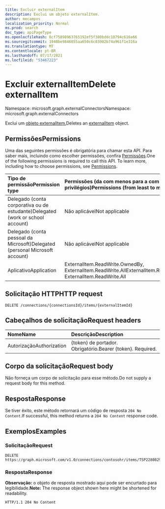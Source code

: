 ```yaml
---
title: Excluir externalItem
description: Exclui um objeto externalItem.
author: mecampos
localization_priority: Normal
ms.prod: search
doc_type: apiPageType
ms.openlocfilehash: 6cf75898963765192ef5f380bddc10794c616a66
ms.sourcegitcommit: 1940be9846055aa650c6c03982b74a961f1e316a
ms.translationtype: MT
ms.contentlocale: pt-BR
ms.lasthandoff: 07/17/2021
ms.locfileid: "53467223"
---
```

# <a name="delete-externalitem"></a><span data-ttu-id="c3333-103">Excluir externalItem</span><span class="sxs-lookup"><span data-stu-id="c3333-103">Delete externalItem</span></span>
<span data-ttu-id="c3333-104">Namespace: microsoft.graph.externalConnectors</span><span class="sxs-lookup"><span data-stu-id="c3333-104">Namespace: microsoft.graph.externalConnectors</span></span>



<span data-ttu-id="c3333-105">Exclui um [objeto externalItem.](../resources/externalconnectors-externalitem.md)</span><span class="sxs-lookup"><span data-stu-id="c3333-105">Deletes an [externalItem](../resources/externalconnectors-externalitem.md) object.</span></span>

## <a name="permissions"></a><span data-ttu-id="c3333-106">Permissões</span><span class="sxs-lookup"><span data-stu-id="c3333-106">Permissions</span></span>
<span data-ttu-id="c3333-p101">Uma das seguintes permissões é obrigatória para chamar esta API. Para saber mais, incluindo como escolher permissões, confira [Permissões](/graph/permissions-reference).</span><span class="sxs-lookup"><span data-stu-id="c3333-p101">One of the following permissions is required to call this API. To learn more, including how to choose permissions, see [Permissions](/graph/permissions-reference).</span></span>

|<span data-ttu-id="c3333-109">Tipo de permissão</span><span class="sxs-lookup"><span data-stu-id="c3333-109">Permission type</span></span>|<span data-ttu-id="c3333-110">Permissões (da com menos para a com mais privilégios)</span><span class="sxs-lookup"><span data-stu-id="c3333-110">Permissions (from least to most privileged)</span></span>|
|:---|:---|
|<span data-ttu-id="c3333-111">Delegado (conta corporativa ou de estudante)</span><span class="sxs-lookup"><span data-stu-id="c3333-111">Delegated (work or school account)</span></span>|<span data-ttu-id="c3333-112">Não aplicável</span><span class="sxs-lookup"><span data-stu-id="c3333-112">Not applicable</span></span>|
|<span data-ttu-id="c3333-113">Delegado (conta pessoal da Microsoft)</span><span class="sxs-lookup"><span data-stu-id="c3333-113">Delegated (personal Microsoft account)</span></span>|<span data-ttu-id="c3333-114">Não aplicável</span><span class="sxs-lookup"><span data-stu-id="c3333-114">Not applicable</span></span>|
|<span data-ttu-id="c3333-115">Aplicativo</span><span class="sxs-lookup"><span data-stu-id="c3333-115">Application</span></span>| <span data-ttu-id="c3333-116">ExternalItem.ReadWrite.OwnedBy, ExternalItem.ReadWrite.All</span><span class="sxs-lookup"><span data-stu-id="c3333-116">ExternalItem.ReadWrite.OwnedBy, ExternalItem.ReadWrite.All</span></span>|

## <a name="http-request"></a><span data-ttu-id="c3333-117">Solicitação HTTP</span><span class="sxs-lookup"><span data-stu-id="c3333-117">HTTP request</span></span>

<!-- {
  "blockType": "ignored"
}
-->
``` http
DELETE /connections/{connectionsId}/items/{externalItemId}
```

## <a name="request-headers"></a><span data-ttu-id="c3333-118">Cabeçalhos de solicitação</span><span class="sxs-lookup"><span data-stu-id="c3333-118">Request headers</span></span>
|<span data-ttu-id="c3333-119">Nome</span><span class="sxs-lookup"><span data-stu-id="c3333-119">Name</span></span>|<span data-ttu-id="c3333-120">Descrição</span><span class="sxs-lookup"><span data-stu-id="c3333-120">Description</span></span>|
|:---|:---|
|<span data-ttu-id="c3333-121">Autorização</span><span class="sxs-lookup"><span data-stu-id="c3333-121">Authorization</span></span>|<span data-ttu-id="c3333-p102">{token} de portador. Obrigatório.</span><span class="sxs-lookup"><span data-stu-id="c3333-p102">Bearer {token}. Required.</span></span>|

## <a name="request-body"></a><span data-ttu-id="c3333-124">Corpo da solicitação</span><span class="sxs-lookup"><span data-stu-id="c3333-124">Request body</span></span>
<span data-ttu-id="c3333-125">Não forneça um corpo de solicitação para esse método.</span><span class="sxs-lookup"><span data-stu-id="c3333-125">Do not supply a request body for this method.</span></span>

## <a name="response"></a><span data-ttu-id="c3333-126">Resposta</span><span class="sxs-lookup"><span data-stu-id="c3333-126">Response</span></span>

<span data-ttu-id="c3333-127">Se tiver êxito, este método retornará um código de resposta `204 No Content`.</span><span class="sxs-lookup"><span data-stu-id="c3333-127">If successful, this method returns a `204 No Content` response code.</span></span>

## <a name="examples"></a><span data-ttu-id="c3333-128">Exemplos</span><span class="sxs-lookup"><span data-stu-id="c3333-128">Examples</span></span>

### <a name="request"></a><span data-ttu-id="c3333-129">Solicitação</span><span class="sxs-lookup"><span data-stu-id="c3333-129">Request</span></span>
<!-- {
  "blockType": "request",
  "name": "delete_externalitem"
}
-->
``` http
DELETE https://graph.microsoft.com/v1.0/connections/contosohr/items/TSP228082938
```


### <a name="response"></a><span data-ttu-id="c3333-130">Resposta</span><span class="sxs-lookup"><span data-stu-id="c3333-130">Response</span></span>
<span data-ttu-id="c3333-131">**Observação:** o objeto de resposta mostrado aqui pode ser encurtado para legibilidade.</span><span class="sxs-lookup"><span data-stu-id="c3333-131">**Note:** The response object shown here might be shortened for readability.</span></span>
<!-- {
  "blockType": "response",
  "truncated": true
}
-->
``` http
HTTP/1.1 204 No Content
```

